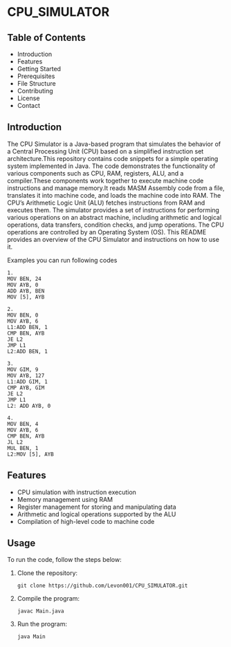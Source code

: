 # CPU_SIMULATOR


## Table of Contents
- Introduction
- Features
- Getting Started
- Prerequisites
- File Structure
- Contributing
- License
- Contact

## Introduction

The CPU Simulator is a Java-based program that simulates the behavior of a Central Processing Unit (CPU) based on a simplified instruction set architecture.This repository contains code snippets for a simple operating system implemented in Java. The code demonstrates the functionality of various components such as CPU, RAM, registers, ALU, and a compiler.These components work together to execute machine code instructions and manage memory.It reads MASM Assembly code from a file, translates it into machine code, and loads the machine code into RAM. The CPU’s Arithmetic Logic Unit (ALU) fetches instructions from RAM and executes them. The simulator provides a set of instructions for performing various operations on an abstract machine, including arithmetic and logical operations, data transfers, condition checks, and jump operations. The CPU operations are controlled by an Operating System (OS). This README provides an overview of the CPU Simulator and instructions on how to use it.

Examples you can run following codes
```
1. 
MOV BEN, 24
MOV AYB, 0
ADD AYB, BEN
MOV [5], AYB

```
```
2. 
MOV BEN, 0
MOV AYB, 6
L1:ADD BEN, 1
CMP BEN, AYB
JE L2
JMP L1
L2:ADD BEN, 1

```
```
3. 
MOV GIM, 9
MOV AYB, 127
L1:ADD GIM, 1
CMP AYB, GIM
JE L2
JMP L1
L2: ADD AYB, 0

```
```
4. 
MOV BEN, 4
MOV AYB, 6
CMP BEN, AYB
JL L2
MUL BEN, 1
L2:MOV [5], AYB
```


## Features

- CPU simulation with instruction execution
- Memory management using RAM
- Register management for storing and manipulating data
- Arithmetic and logical operations supported by the ALU
- Compilation of high-level code to machine code

## Usage

To run the code, follow the steps below:

1. Clone the repository:

   ```shell
   git clone https://github.com/Levon001/CPU_SIMULATOR.git

2. Compile the program:

   ```shell
   javac Main.java
3. Run the program:

   ```shell
   java Main
